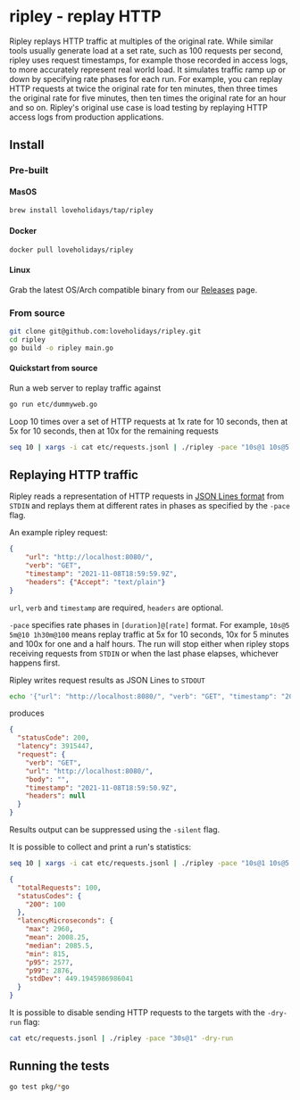 # ripley - replay HTTP

Ripley replays HTTP traffic at multiples of the original rate. While similar tools usually generate load at a set rate, such as 100 requests per second, ripley uses request timestamps, for example those recorded in access logs, to more accurately represent real world load. It simulates traffic ramp up or down by specifying rate phases for each run. For example, you can replay HTTP requests at twice the original rate for ten minutes, then three times the original rate for five minutes, then ten times the original rate for an hour and so on. Ripley's original use case is load testing by replaying HTTP access logs from production applications.

## Install

### Pre-built

#### MasOS
```bash
brew install loveholidays/tap/ripley
```
#### Docker
```bash
docker pull loveholidays/ripley
```
#### Linux

Grab the latest OS/Arch compatible binary from our [Releases](https://github.com/loveholidays/ripley/releases) page.


### From source

```bash
git clone git@github.com:loveholidays/ripley.git
cd ripley
go build -o ripley main.go
```

#### Quickstart from source
Run a web server to replay traffic against

```bash
go run etc/dummyweb.go
```

Loop 10 times over a set of HTTP requests at 1x rate for 10 seconds, then at 5x for 10 seconds, then at 10x for the remaining requests

```bash
seq 10 | xargs -i cat etc/requests.jsonl | ./ripley -pace "10s@1 10s@5 1h@10"
```

## Replaying HTTP traffic

Ripley reads a representation of HTTP requests in [JSON Lines format](https://jsonlines.org/) from `STDIN` and replays them at different rates in phases as specified by the `-pace` flag.

An example ripley request:

```JSON
{
    "url": "http://localhost:8080/",
    "verb": "GET",
    "timestamp": "2021-11-08T18:59:59.9Z",
    "headers": {"Accept": "text/plain"}
}
```

`url`, `verb` and `timestamp` are required, `headers` are optional.

`-pace` specifies rate phases in `[duration]@[rate]` format. For example, `10s@5 5m@10 1h30m@100` means replay traffic at 5x for 10 seconds, 10x for 5 minutes and 100x for one and a half hours. The run will stop either when ripley stops receiving requests from `STDIN` or when the last phase elapses, whichever happens first.

Ripley writes request results as JSON Lines to `STDOUT`

```bash
echo '{"url": "http://localhost:8080/", "verb": "GET", "timestamp": "2021-11-08T18:59:50.9Z"}' | ./ripley | jq
```

produces

```JSON
{
  "statusCode": 200,
  "latency": 3915447,
  "request": {
    "verb": "GET",
    "url": "http://localhost:8080/",
    "body": "",
    "timestamp": "2021-11-08T18:59:50.9Z",
    "headers": null
  }
}
```

Results output can be suppressed using the `-silent` flag.

It is possible to collect and print a run's statistics:

```bash
seq 10 | xargs -i cat etc/requests.jsonl | ./ripley -pace "10s@1 10s@5 1h@10" -silent -stats | jq
```

```JSON
{
  "totalRequests": 100,
  "statusCodes": {
    "200": 100
  },
  "latencyMicroseconds": {
    "max": 2960,
    "mean": 2008.25,
    "median": 2085.5,
    "min": 815,
    "p95": 2577,
    "p99": 2876,
    "stdDev": 449.1945986986041
  }
}
```

It is possible to disable sending HTTP requests to the targets with the `-dry-run` flag:

```bash
cat etc/requests.jsonl | ./ripley -pace "30s@1" -dry-run
```

## Running the tests

```bash
go test pkg/*go
```
